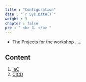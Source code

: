 ```yaml
---
title : "Configuration"
date : "`r Sys.Date()`"
weight : 3
chapter : false
pre : " <b> 3. </b> "
---
```


-   The Projects for the workshop .....

## Content

1. [IaC](3.1-iac/)
2. [CICD](3.2-cicd/)
